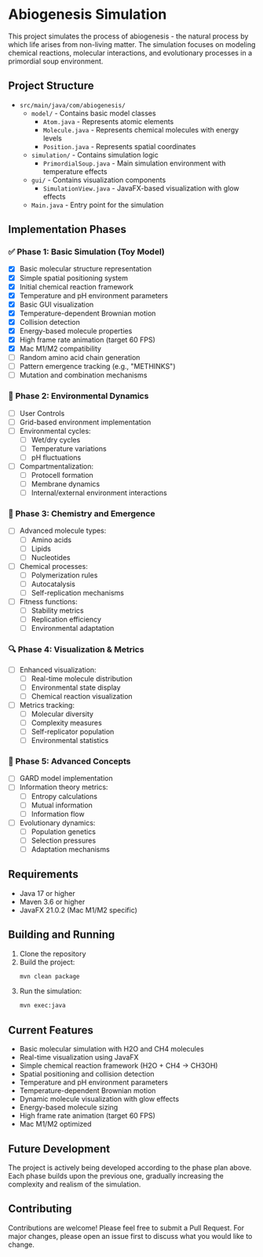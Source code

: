 # Abiogenesis Simulation

This project simulates the process of abiogenesis - the natural process by which life arises from non-living matter. The simulation focuses on modeling chemical reactions, molecular interactions, and evolutionary processes in a primordial soup environment.

## Project Structure

- `src/main/java/com/abiogenesis/`
  - `model/` - Contains basic model classes
    - `Atom.java` - Represents atomic elements
    - `Molecule.java` - Represents chemical molecules with energy levels
    - `Position.java` - Represents spatial coordinates
  - `simulation/` - Contains simulation logic
    - `PrimordialSoup.java` - Main simulation environment with temperature effects
  - `gui/` - Contains visualization components
    - `SimulationView.java` - JavaFX-based visualization with glow effects
  - `Main.java` - Entry point for the simulation

## Implementation Phases

### ✅ Phase 1: Basic Simulation (Toy Model)
- [x] Basic molecular structure representation
- [x] Simple spatial positioning system
- [x] Initial chemical reaction framework
- [x] Temperature and pH environment parameters
- [x] Basic GUI visualization
- [x] Temperature-dependent Brownian motion
- [x] Collision detection
- [x] Energy-based molecule properties
- [x] High frame rate animation (target 60 FPS)
- [x] Mac M1/M2 compatibility
- [ ] Random amino acid chain generation
- [ ] Pattern emergence tracking (e.g., "METHINKS")
- [ ] Mutation and combination mechanisms

### 🔄 Phase 2: Environmental Dynamics
- [ ] User Controls
- [ ] Grid-based environment implementation
- [ ] Environmental cycles:
  - [ ] Wet/dry cycles
  - [ ] Temperature variations
  - [ ] pH fluctuations
- [ ] Compartmentalization:
  - [ ] Protocell formation
  - [ ] Membrane dynamics
  - [ ] Internal/external environment interactions

### 🧬 Phase 3: Chemistry and Emergence
- [ ] Advanced molecule types:
  - [ ] Amino acids
  - [ ] Lipids
  - [ ] Nucleotides
- [ ] Chemical processes:
  - [ ] Polymerization rules
  - [ ] Autocatalysis
  - [ ] Self-replication mechanisms
- [ ] Fitness functions:
  - [ ] Stability metrics
  - [ ] Replication efficiency
  - [ ] Environmental adaptation

### 🔍 Phase 4: Visualization & Metrics
- [ ] Enhanced visualization:
  - [ ] Real-time molecule distribution
  - [ ] Environmental state display
  - [ ] Chemical reaction visualization
- [ ] Metrics tracking:
  - [ ] Molecular diversity
  - [ ] Complexity measures
  - [ ] Self-replicator population
  - [ ] Environmental statistics

### 🧠 Phase 5: Advanced Concepts
- [ ] GARD model implementation
- [ ] Information theory metrics:
  - [ ] Entropy calculations
  - [ ] Mutual information
  - [ ] Information flow
- [ ] Evolutionary dynamics:
  - [ ] Population genetics
  - [ ] Selection pressures
  - [ ] Adaptation mechanisms

## Requirements

- Java 17 or higher
- Maven 3.6 or higher
- JavaFX 21.0.2 (Mac M1/M2 specific)

## Building and Running

1. Clone the repository
2. Build the project:
   ```bash
   mvn clean package
   ```
3. Run the simulation:
   ```bash
   mvn exec:java
   ```

## Current Features

- Basic molecular simulation with H2O and CH4 molecules
- Real-time visualization using JavaFX
- Simple chemical reaction framework (H2O + CH4 → CH3OH)
- Spatial positioning and collision detection
- Temperature and pH environment parameters
- Temperature-dependent Brownian motion
- Dynamic molecule visualization with glow effects
- Energy-based molecule sizing
- High frame rate animation (target 60 FPS)
- Mac M1/M2 optimized

## Future Development

The project is actively being developed according to the phase plan above. Each phase builds upon the previous one, gradually increasing the complexity and realism of the simulation.

## Contributing

Contributions are welcome! Please feel free to submit a Pull Request. For major changes, please open an issue first to discuss what you would like to change. 